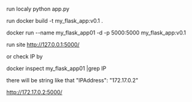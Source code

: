 run localy
python app.py


run
docker build -t my_flask_app:v0.1 . 

docker run --name my_flask_app01 -d -p 5000:5000 my_flask_app:v0.1


run site
http://127.0.0.1:5000/


or check IP by 

docker inspect my_flask_app01 |grep IP

there will be string like that "IPAddress": "172.17.0.2"

http://172.17.0.2:5000/